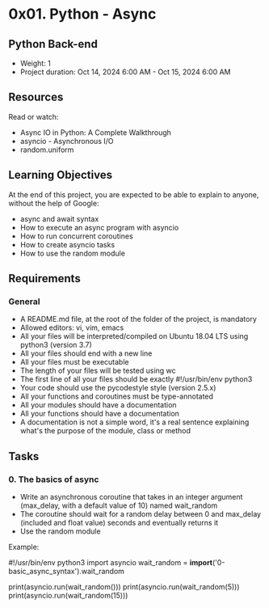 # 0x01. Python - Async

## Python Back-end

- Weight: 1
- Project duration: Oct 14, 2024 6:00 AM - Oct 15, 2024 6:00 AM

## Resources
Read or watch:
- Async IO in Python: A Complete Walkthrough
- asyncio - Asynchronous I/O
- random.uniform

## Learning Objectives
At the end of this project, you are expected to be able to explain to anyone, without the help of Google:
- async and await syntax
- How to execute an async program with asyncio
- How to run concurrent coroutines
- How to create asyncio tasks
- How to use the random module

## Requirements

### General
- A README.md file, at the root of the folder of the project, is mandatory
- Allowed editors: vi, vim, emacs
- All your files will be interpreted/compiled on Ubuntu 18.04 LTS using python3 (version 3.7)
- All your files should end with a new line
- All your files must be executable
- The length of your files will be tested using wc
- The first line of all your files should be exactly #!/usr/bin/env python3
- Your code should use the pycodestyle style (version 2.5.x)
- All your functions and coroutines must be type-annotated
- All your modules should have a documentation
- All your functions should have a documentation
- A documentation is not a simple word, it's a real sentence explaining what's the purpose of the module, class or method

## Tasks

### 0. The basics of async
- Write an asynchronous coroutine that takes in an integer argument (max_delay, with a default value of 10) named wait_random
- The coroutine should wait for a random delay between 0 and max_delay (included and float value) seconds and eventually returns it
- Use the random module

Example:

#!/usr/bin/env python3
import asyncio
wait_random = __import__('0-basic_async_syntax').wait_random

print(asyncio.run(wait_random()))
print(asyncio.run(wait_random(5)))
print(asyncio.run(wait_random(15)))

